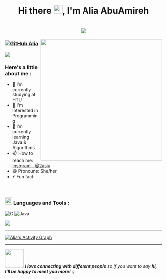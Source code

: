 
<h1 align="center">Hi there  <img src="https://media.giphy.com/media/hvRJCLFzcasrR4ia7z/giphy.gif" width="28">, I'm Alia AbuAmireh</h1>



<h1 align="center">
  <a href="https://git.io/typing-svg">
    <img src="https://readme-typing-svg.herokuapp.com/?lines=Welcome+To+My+Profile!+&center=true&size=20">
  </a> 
</h1>


<img align="right" src="https://cdn.dribbble.com/users/1857592/screenshots/3848396/character-typing.gif" width="390">


### [![GitHub Alia](https://img.shields.io/github/followers/AliaAbuAmireh?label=follow&style=social)](https://github.com/AliaAbuAmireh)
<img src="https://visitor-badge.laobi.icu/badge?page_id=AliaAbuAmireh">

### Here's a little about me :
 - 🔭 I’m currently studying at HTU
- 👀 I'm interested in Programming
- 🌱 I’m currently learning Java & Algorithms
- 📫 How to reach me: [Instgram - @2asiu](https://www.instagram.com/2asiu/) 
- 😄 Pronouns: She/her
- ⚡ Fun fact:

<br> 
<h3> <img src = "https://media1.giphy.com/media/JZ40cnfnN11KycrvMF/giphy.gif?cid=ecf05e47a0n3gi1bfqntqmob8g9aid1oyj2wr3ds3mg700bl&rid=giphy.gif" width = 23px>  Languages and Tools :  </h3>

![C](https://img.shields.io/badge/-C-000?&logo=C)
![Java](https://img.shields.io/badge/-Java-000?&logo=Java&logoColor=007396)
<br> 

<img src="https://github-readme-stats.vercel.app/api?username=AliaAbuAmireh&&show_icons=true&title_color=C37B89&icon_color=FFCCD2&text_color=daf7dc&bg_color=152D35">



---
<a href="https://github.com/ashutosh00710/github-readme-activity-graph"><img alt="Alia's Activity Graph" src="https://denvercoder1-activity-graph.herokuapp.com/graph/?username=AliaAbuAmireh&bg_color=152D35&color=C37B89&line=FFCCD2&point=FFCCD2&hide_border=true" /></a>

---

<img src="https://media.giphy.com/media/LnQjpWaON8nhr21vNW/giphy.gif" width="60"> <em><b>I love connecting with different people</b> so if you want to say <b>hi, I'll be happy to meet you more!</b> :)</em>



